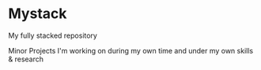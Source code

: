 # Mystack
My fully stacked repository

Minor Projects I'm working on during my own time and under my own skills & research
